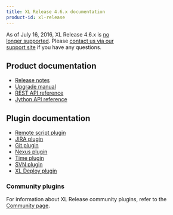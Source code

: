 ```yaml
---
title: XL Release 4.6.x documentation
product-id: xl-release
---
```


<div class="alert alert-warning" style="width: 60%">As of July 16, 2016, XL Release 4.6.x is <a href="https://support.xebialabs.com/hc/en-us/articles/204072005-Supported-XL-product-versions">no longer supported</a>. Please <a href="https://support.xebialabs.com/hc/en-us">contact us via our support site</a> if you have any questions.</div>

## Product documentation

* [Release notes](release_notes.html)
* [Upgrade manual](upgrademanual.html)
* [REST API reference](rest-api/)
* [Jython API reference](/jython-docs/#!/xl-release/4.6.x/)

## Plugin documentation

* [Remote script plugin](/xl-release/concept/introduction-to-the-xl-release-remote-script-plugin.html)
* [JIRA plugin](/xl-release/concept/introduction-to-the-xl-release-jira-plugin.html)
* [Git plugin](/xl-release/concept/introduction-to-the-xl-release-git-trigger-plugin.html)
* [Nexus plugin](/xl-release/concept/introduction-to-the-xl-release-nexus-plugin.html)
* [Time plugin](/xl-release/concept/introduction-to-the-xl-release-time-plugin.html)
* [SVN plugin](/xl-release/concept/introduction-to-the-xl-release-svn-plugin.html)
* [XL Deploy plugin](/xl-release/how-to/create-an-xl-deploy-task.html)

### Community plugins

For information about XL Release community plugins, refer to the [Community page](/community/index.html).
